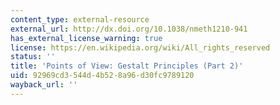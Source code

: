 ```yaml
---
content_type: external-resource
external_url: http://dx.doi.org/10.1038/nmeth1210-941
has_external_license_warning: true
license: https://en.wikipedia.org/wiki/All_rights_reserved
status: ''
title: 'Points of View: Gestalt Principles (Part 2)'
uid: 92969cd3-544d-4b52-8a96-d30fc9789120
wayback_url: ''
---
```

